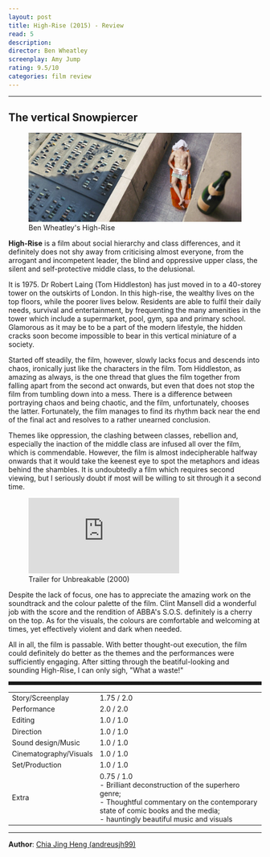 ```yaml
---
layout: post
title: High-Rise (2015) - Review
read: 5
description:
director: Ben Wheatley
screenplay: Amy Jump
rating: 9.5/10
categories: film review
---
```


---

## The vertical Snowpiercer

<figure class="film">
  <img src="/assets/images/posts/7_R_HighRise/post.jpeg" alt="Unbreakable movie still">
  <figcaption><i class="fa-solid fa-film"></i> Ben Wheatley's High-Rise </figcaption>
</figure>

**High-Rise** is a film about social hierarchy and class differences, and it definitely does not shy away from criticising almost everyone, from the arrogant and incompetent leader, the blind and oppressive upper class, the silent and self-protective middle class, to the delusional. 

It is 1975. Dr Robert Laing (Tom Hiddleston) has just moved in to a 40-storey tower on the outskirts of London. In this high-rise, the wealthy lives on the top floors, while the poorer lives below. Residents are able to fulfil their daily needs, survival and entertainment, by frequenting the many amenities in the tower which include a supermarket, pool, gym, spa and primary school. Glamorous as it may be to be a part of the modern lifestyle, the hidden cracks soon become impossible to bear in this vertical miniature of a society.

Started off steadily, the film, however, slowly lacks focus and descends into chaos, ironically just like the characters in the film. Tom Hiddleston, as amazing as always, is the one thread that glues the film together from falling apart from the second act onwards, but even that does not stop the film from tumbling down into a mess. There is a difference between portraying chaos and being chaotic, and the film, unfortunately, chooses the latter. Fortunately, the film manages to find its rhythm back near the end of the final act and resolves to a rather unearned conclusion.

Themes like oppression, the clashing between classes, rebellion and, especially the inaction of the middle class are infused all over the film, which is commendable. However, the film is almost indecipherable halfway onwards that it would take the keenest eye to spot the metaphors and ideas behind the shambles. It is undoubtedly a film which requires second viewing, but I seriously doubt if most will be willing to sit through it a second time.

<div class="film-trailer">
<figure>
  <iframe src="https://www.youtube.com/embed/fNeCB2ALNoA?controls=0" title="YouTube video player" frameborder="0" allow="accelerometer; autoplay; clipboard-write; encrypted-media; gyroscope; picture-in-picture; web-share" allowfullscreen></iframe>
  <figcaption><i class="fa-brands fa-youtube"></i> Trailer for Unbreakable (2000)</figcaption>
</figure>
</div>

Despite the lack of focus, one has to appreciate the amazing work on the soundtrack and the colour palette of the film. Clint Mansell did a wonderful job with the score and the rendition of ABBA's S.O.S. definitely is a cherry on the top. As for the visuals, the colours are comfortable and welcoming at times, yet effectively violent and dark when needed.

All in all, the film is passable. With better thought-out execution, the film could definitely do better as the themes and the performances were sufficiently engaging. After sitting through the beatiful-looking and sounding High-Rise, I can only sigh, "What a waste!"

<hr style="border-style: dashed">

<table class="table table-sm table-striped table-hover">
  <tbody>
    <tr>
      <td>Story/Screenplay</td>
      <td>1.75 / 2.0</td>
    </tr>
    <tr>
      <td>Performance</td>
      <td>2.0 / 2.0</td>
    </tr>
    <tr>
      <td>Editing</td>
      <td>1.0 / 1.0</td>
    </tr>
    <tr>
      <td>Direction</td>
      <td>1.0 / 1.0</td>
    </tr>
    <tr>
      <td>Sound design/Music</td>
      <td>1.0 / 1.0</td>
    </tr>
    <tr>
      <td>Cinematography/Visuals</td>
      <td>1.0 / 1.0</td>
    </tr>
    <tr>
      <td>Set/Production</td>
      <td>1.0 / 1.0</td>
    </tr>
    <tr>
      <td>Extra</td>
      <td>0.75 / 1.0 <br /> - Brilliant deconstruction of the superhero genre; <br /> - Thoughtful commentary on the contemporary state of comic books and the media; <br /> - hauntingly beautiful music and visuals</td>
    </tr>
  </tbody>
</table>

---

**Author**: <a href="https://github.com/andreusjh99" target="_blank">Chia Jing Heng (andreusjh99)</a>